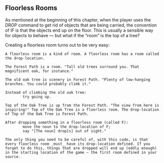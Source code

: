## Floorless Rooms

As mentioned at the beginning of this chapter, when the player uses the DROP command to get rid of objects that are being carried, the convention of IF is that the objects end up on the floor. This is usually a sensible way for objects to behave — but what if the “room” is the top of a tree?

Creating a floorless room turns out to be very easy:

```inform7
A floorless room is a kind of room. A floorless room has a room called the drop-location.

The Forest Path is a room. "Tall old trees surround you. That magnificent oak, for instance."

The old oak tree is scenery in Forest Path. "Plenty of low-hanging branches. You could probably climb it."

Instead of climbing the old oak tree:
        try going up.

Top of the Oak Tree is up from the Forest Path. "The view from here is inspiring!" Top of the Oak Tree is a floorless room. The drop-location of Top of the Oak Tree is Forest Path.

After dropping something in a floorless room (called F):
        move the noun to the drop-location of F;
        say "[The noun] drop[s] out of sight."

The only thing you need to be careful of, with this code, is that every floorless room _must_ have its drop-location defined. If you forget to do this, things that are dropped will end up (oddly enough) in the starting location of the game — the first room defined in your source.
